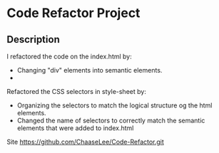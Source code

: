# Code Refactor Project

## Description

I refactored the code on the index.html by:

- Changing "div" elements into semantic elements.
- 

Refactored the CSS selectors in style-sheet by:

- Organizing the selectors to match the logical structure og the html elements.
- Changed the name of selectors to correctly match the semantic elements that were added to index.html

Site https://github.com/ChaaseLee/Code-Refactor.git
